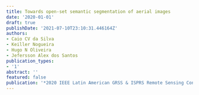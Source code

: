 ```yaml
---
title: Towards open-set semantic segmentation of aerial images
date: '2020-01-01'
draft: true
publishDate: '2021-07-10T23:10:31.446164Z'
authors:
- Caio CV da Silva
- Keiller Nogueira
- Hugo N Oliveira
- Jefersson Alex dos Santos
publication_types:
- '1'
abstract: ''
featured: false
publication: '*2020 IEEE Latin American GRSS & ISPRS Remote Sensing Conference (LAGIRS)*'
---
```


